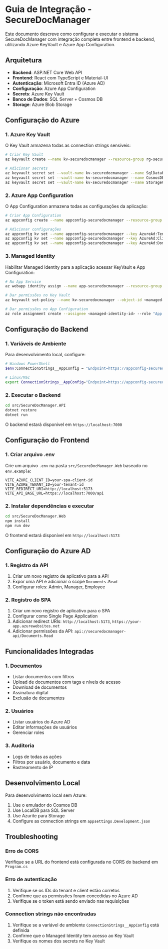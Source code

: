 # Guia de Integração - SecureDocManager

Este documento descreve como configurar e executar o sistema SecureDocManager com integração completa entre frontend e backend, utilizando Azure KeyVault e Azure App Configuration.

## Arquitetura

- **Backend**: ASP.NET Core Web API
- **Frontend**: React com TypeScript e Material-UI
- **Autenticação**: Microsoft Entra ID (Azure AD)
- **Configuração**: Azure App Configuration
- **Secrets**: Azure Key Vault
- **Banco de Dados**: SQL Server + Cosmos DB
- **Storage**: Azure Blob Storage

## Configuração do Azure

### 1. Azure Key Vault

O Key Vault armazena todas as connection strings sensíveis:

```bash
# Criar Key Vault
az keyvault create --name kv-securedocmanager --resource-group rg-securedocmanager --location eastus

# Adicionar secrets
az keyvault secret set --vault-name kv-securedocmanager --name SqlDatabaseConnectionString --value "Server=..."
az keyvault secret set --vault-name kv-securedocmanager --name CosmosDBConnectionString --value "AccountEndpoint=..."
az keyvault secret set --vault-name kv-securedocmanager --name StorageConnectionString --value "DefaultEndpointsProtocol=..."
```

### 2. Azure App Configuration

O App Configuration armazena todas as configurações da aplicação:

```bash
# Criar App Configuration
az appconfig create --name appconfig-securedocmanager --resource-group rg-securedocmanager --location eastus

# Adicionar configurações
az appconfig kv set --name appconfig-securedocmanager --key AzureAd:TenantId --value "your-tenant-id"
az appconfig kv set --name appconfig-securedocmanager --key AzureAd:ClientId --value "your-api-client-id"
az appconfig kv set --name appconfig-securedocmanager --key AzureAd:Domain --value "your-domain.onmicrosoft.com"
```

### 3. Managed Identity

Habilitar Managed Identity para a aplicação acessar KeyVault e App Configuration:

```bash
# No App Service
az webapp identity assign --name app-securedocmanager --resource-group rg-securedocmanager

# Dar permissões no Key Vault
az keyvault set-policy --name kv-securedocmanager --object-id <managed-identity-id> --secret-permissions get list

# Dar permissões no App Configuration
az role assignment create --assignee <managed-identity-id> --role "App Configuration Data Reader" --scope <app-config-resource-id>
```

## Configuração do Backend

### 1. Variáveis de Ambiente

Para desenvolvimento local, configure:

```bash
# Windows PowerShell
$env:ConnectionStrings__AppConfig = "Endpoint=https://appconfig-securedocmanager.azconfig.io;Id=...;Secret=..."

# Linux/Mac
export ConnectionStrings__AppConfig="Endpoint=https://appconfig-securedocmanager.azconfig.io;Id=...;Secret=..."
```

### 2. Executar o Backend

```bash
cd src/SecureDocManager.API
dotnet restore
dotnet run
```

O backend estará disponível em `https://localhost:7000`

## Configuração do Frontend

### 1. Criar arquivo .env

Crie um arquivo `.env` na pasta `src/SecureDocManager.Web` baseado no `env.example`:

```env
VITE_AZURE_CLIENT_ID=your-spa-client-id
VITE_AZURE_TENANT_ID=your-tenant-id
VITE_REDIRECT_URI=http://localhost:5173
VITE_API_BASE_URL=https://localhost:7000/api
```

### 2. Instalar dependências e executar

```bash
cd src/SecureDocManager.Web
npm install
npm run dev
```

O frontend estará disponível em `http://localhost:5173`

## Configuração do Azure AD

### 1. Registro da API

1. Criar um novo registro de aplicativo para a API
2. Expor uma API e adicionar o scope `Documents.Read`
3. Configurar roles: Admin, Manager, Employee

### 2. Registro do SPA

1. Criar um novo registro de aplicativo para o SPA
2. Configurar como Single Page Application
3. Adicionar redirect URIs: `http://localhost:5173`, `https://your-app.azurewebsites.net`
4. Adicionar permissões da API: `api://securedocmanager-api/Documents.Read`

## Funcionalidades Integradas

### 1. Documentos

- Listar documentos com filtros
- Upload de documentos com tags e níveis de acesso
- Download de documentos
- Assinatura digital
- Exclusão de documentos

### 2. Usuários

- Listar usuários do Azure AD
- Editar informações de usuários
- Gerenciar roles

### 3. Auditoria

- Logs de todas as ações
- Filtros por usuário, documento e data
- Rastreamento de IP

## Desenvolvimento Local

Para desenvolvimento local sem Azure:

1. Use o emulador do Cosmos DB
2. Use LocalDB para SQL Server
3. Use Azurite para Storage
4. Configure as connection strings em `appsettings.Development.json`

## Troubleshooting

### Erro de CORS

Verifique se a URL do frontend está configurada no CORS do backend em `Program.cs`

### Erro de autenticação

1. Verifique se os IDs do tenant e client estão corretos
2. Confirme que as permissões foram concedidas no Azure AD
3. Verifique se o token está sendo enviado nas requisições

### Connection strings não encontradas

1. Verifique se a variável de ambiente `ConnectionStrings__AppConfig` está definida
2. Confirme que o Managed Identity tem acesso ao Key Vault
3. Verifique os nomes dos secrets no Key Vault
